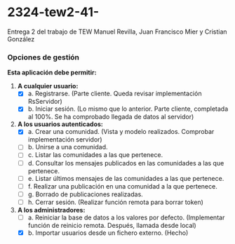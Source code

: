 # 2324-tew2-41-
Entrega 2 del trabajo de TEW Manuel Revilla, Juan Francisco Mier y Cristian González

### Opciones de gestión

**Esta aplicación debe permitir:**

1. **A cualquier usuario:**
   - [x] a. Registrarse. (Parte cliente. Queda revisar implementación RsServidor)
   - [x] b. Iniciar sesión. (Lo mismo que lo anterior. Parte cliente, completada al 100%. Se ha comprobado llegada de datos al servidor)

2. **A los usuarios autenticados:**
   - [x] a. Crear una comunidad. (Vista y modelo realizados. Comprobar implementación servidor)
   - [ ] b. Unirse a una comunidad.
   - [ ] c. Listar las comunidades a las que pertenece.
   - [ ] d. Consultar los mensajes publicados en las comunidades a las que pertenece.
   - [ ] e. Listar últimos mensajes de las comunidades a las que pertenece.
   - [ ] f. Realizar una publicación en una comunidad a la que pertenece.
   - [ ] g. Borrado de publicaciones realizadas.
   - [ ] h. Cerrar sesión. (Realizar función remota para borrar token)

3. **A los administradores:**
   - [ ] a. Reiniciar la base de datos a los valores por defecto. (Implementar función de reinicio remota. Después, llamada desde local)
   - [x] b. Importar usuarios desde un fichero externo. (Hecho)
